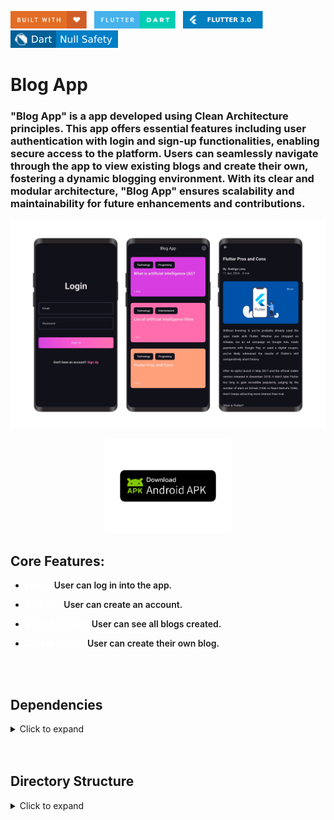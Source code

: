 <img src="README_FILES/badges/built-with-love.svg" height="28px"/>&nbsp;&nbsp;
<img src="README_FILES/badges/flutter-dart.svg" height="28px" />&nbsp;&nbsp;
<img src="README_FILES/badges/Flutter-3.svg" height="28px" />&nbsp;&nbsp;
<img src="README_FILES/badges/dart-null_safety.svg" height="28px"/>

# Blog App
### "Blog App" is a app developed using Clean Architecture principles. This app offers essential features including user authentication with login and sign-up functionalities, enabling secure access to the platform. Users can seamlessly navigate through the app to view existing blogs and create their own, fostering a dynamic blogging environment. With its clear and modular architecture, "Blog App" ensures scalability and maintainability for future enhancements and contributions.

<img src="README_FILES/images/blog_app.png"/>

<p align="center">
  <a href="https://drive.google.com/file/d/1kZlUATuymR2gzf19FJu_F9FP0uTEmVRP/view?usp=sharing">
    <img src="README_FILES/images/apk_download.png" alt="Time Sense" style="display: inline-block; width: 200px;"/>
  </a>
</p>


## Core Features:
* <span style="font-weight:bold; font-size: 18; color: white">Login: </span> 
<span style="font-weight:600; font-size: 15;">User can log in into the app.</span>

* <span style="font-weight:bold; font-size: 18; color: white">Sign Up:</span>
<span style="font-weight:600; font-size: 15;">User can create an account.</span> 

* <span style="font-weight:bold; font-size: 18; color: white">View All Blogs:</span>
<span style="font-weight:600; font-size: 15;">User can see all blogs created.</span> 

* <span style="font-weight:bold; font-size: 18; color: white">Create a blog:</span>
<span style="font-weight:600; font-size: 15;">User can create their own blog.</span> 
<br>

<br>

## Dependencies
<details>
     <summary> Click to expand </summary>

* [flutter_modular](https://pub.dev/packages/flutter_modular)
* [dartz](https://pub.dev/packages/dartz)
* [firebase_core](https://pub.dev/packages/firebase_core)
* [firebase_auth](https://pub.dev/packages/firebase_auth)
* [cloud_firestore](https://pub.dev/packages/cloud_firestore)
* [firebase_storage](https://pub.dev/packages/firebase_storage)
* [flutter_mobx](https://pub.dev/packages/flutter_mobx)
* [mobx](https://pub.dev/packages/mobx)
* [dotted_border](https://pub.dev/packages/dotted_border)
* [image_picker](https://pub.dev/packages/image_picker)
* [uuid](https://pub.dev/packages/uuid)
* [intl](https://pub.dev/packages/intl)
* [internet_connection_checker_plus](https://pub.dev/packages/internet_connection_checker_plus)
* [hive](https://pub.dev/packages/hive)
* [isar_flutter_libs](https://pub.dev/packages/isar_flutter_libs)
* [path_provider](https://pub.dev/packages/path_provider)

</details>
<br>
<br>

## Directory Structure
<details>
     <summary> Click to expand </summary>

```
lib
│   app_module.dart
│   app_widget.dart
│   firebase_options.dart
│   initial_page.dart
│   main.dart
│
├───core
│   │   core.dart
│   │   core_module.dart
│   │
│   ├───common
│   │   │   common.dart
│   │   │
│   │   ├───entities
│   │   │       entities.dart
│   │   │       user_entity.dart
│   │   │
│   │   ├───store
│   │   │       app_user_store.dart
│   │   │       app_user_store.g.dart
│   │   │       store.dart
│   │   │
│   │   ├───utils
│   │   │       calculate_reading_time.dart
│   │   │       format_date.dart
│   │   │       pick_image.dart
│   │   │       show_custom_snackbar.dart
│   │   │       utils.dart
│   │   │
│   │   └───widgets
│   │           loader_widget.dart
│   │           widgets.dart
│   │
│   ├───constants
│   │       constants.dart
│   │
│   ├───errors
│   │       errors.dart
│   │       exceptions.dart
│   │       failures.dart
│   │
│   ├───network
│   │       connection_checker.dart
│   │       network.dart
│   │
│   ├───theme
│   │       app_pallete.dart
│   │       app_theme.dart
│   │       theme.dart
│   │
│   └───usecases
│           usecase.dart
│           usecases.dart
│
└───features
    ├───auth
    │   │   auth.dart
    │   │   auth_module.dart
    │   │
    │   ├───data
    │   │   │   data.dart
    │   │   │
    │   │   ├───datasources
    │   │   │       auth_remote_datasource.dart
    │   │   │       auth_remote_datasource_impl.dart
    │   │   │       datasources.dart
    │   │   │
    │   │   ├───models
    │   │   │       models.dart
    │   │   │       user_model.dart
    │   │   │
    │   │   └───repositories
    │   │           auth_repository_impl.dart
    │   │           repositories.dart
    │   │
    │   ├───domain
    │   │   │   domain.dart
    │   │   │
    │   │   ├───repositories
    │   │   │       auth_repository.dart
    │   │   │       repositories.dart
    │   │   │
    │   │   └───usecases
    │   │           current_user_usecase.dart
    │   │           login_user_usecase.dart
    │   │           sign_up_user_usecase.dart
    │   │           usecases.dart
    │   │
    │   └───presenter
    │       │   presenter.dart
    │       │
    │       ├───pages
    │       │       login_page.dart
    │       │       pages.dart
    │       │       signup_page.dart
    │       │
    │       ├───store
    │       │       auth_store.dart
    │       │       auth_store.g.dart
    │       │       store.dart
    │       │
    │       └───widgets
    │               auth_button_widget.dart
    │               auth_field_widget.dart
    │               login_page_body.dart
    │               page_change_text.dart
    │               signup_page_body.dart
    │               widgets.dart
    │
    └───blogs
        │   blogs.dart
        │   blogs_module.dart
        │
        ├───data
        │   │   data.dart
        │   │
        │   ├───datasources
        │   │       datasources.dart
        │   │       local_blog_datasource.dart
        │   │       local_blog_datasource_impl.dart
        │   │       remote_blog_datasource.dart
        │   │       remote_blog_datasource_impl.dart
        │   │
        │   ├───models
        │   │       blog_model.dart
        │   │       models.dart
        │   │
        │   └───repositories
        │           blog_repository_impl.dart
        │           repositories.dart
        │
        ├───domain
        │   │   domain.dart
        │   │
        │   ├───entities
        │   │       blog_entity.dart
        │   │       entities.dart
        │   │
        │   ├───repositories
        │   │       blog_repository.dart
        │   │       repositories.dart
        │   │
        │   └───usecases
        │           get_all_blogs_usecase.dart
        │           upload_blog_usecase.dart
        │           usecases.dart
        │
        └───presenter
            │   presenter.dart
            │
            ├───pages
            │       add_new_blog_page.dart
            │       blogs_page.dart
            │       blog_viewer_page.dart
            │       pages.dart
            │
            ├───store
            │       blog_store.dart
            │       blog_store.g.dart
            │       store.dart
            │
            └───widgets
                │   widgets.dart
                │
                ├───add_new_blog_page
                │       add_new_blog_page.dart
                │       add_new_blog_page_body.dart
                │       blog_editor_widget.dart
                │       blog_topics_widget.dart
                │       image_selector_widget.dart
                │
                ├───blogs_page
                │   │   blogs_page.dart
                │   │   blogs_page_body.dart
                │   │
                │   └───blog_card
                │           blog_card.dart
                │           blog_card_widget.dart
                │           card_topics_widget.dart
                │
                └───blog_viewer_page
                        blog_viewer_page.dart
                        blog_viewer_page_body.dart
```

</details>
